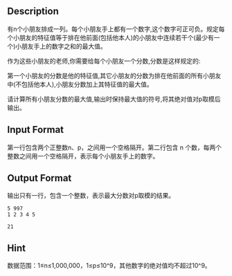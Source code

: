 ## Description

<p>有n个小朋友排成一列。每个小朋友手上都有一个数字,这个数字可正可负。规定每个小朋友的特征值等于排在他前面(包括他本人)的小朋友中连续若干个(最少有一个)小朋友手上的数字之和的最大值。</p><p>作为这些小朋友的老师,你需要给每个小朋友一个分数,分数是这样规定的:</p><p>第一个小朋友的分数是他的特征值,其它小朋友的分数为排在他前面的所有小朋友中(不包括他本人),小朋友分数加上其特征值的最大值。</p><p>请计算所有小朋友分数的最大值,输出时保持最大值的符号,将其绝对值对p取模后输出。<br /></p>

## Input Format

<p>第一行包含两个正整数n、p，之间用一个空格隔开。第二行包含 n 个数，每两个整数之间用一个空格隔开，表示每个小朋友手上的数字。<br /></p>

## Output Format

<p>输出只有一行，包含一个整数，表示最大分数对p取模的结果。<br /></p>

```input1
5 997
1 2 3 4 5
```
```output1
21
```
## Hint

<p>数据范围：1≤n≤1,000,000，1≤p≤10^9，其他数字的绝对值均不超过10^9。<br /></p>
